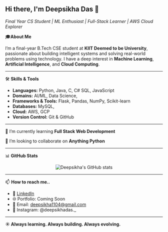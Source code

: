 ## Hi there, I'm Deepsikha Das 👋
<p align="left">
  <em>Final Year CS Student | ML Enthusiast | Full-Stack Learner | AWS Cloud Explorer</em>
</p>

🎓**About Me**

I’m a final-year B.Tech CSE student at **KIIT Deemed to be University**, passionate about building intelligent systems and solving real-world problems using technology. I have a deep interest in **Machine Learning**, **Artificial Intelligence**, and **Cloud Computing**.

---

🛠️ **Skills & Tools**  
- **Languages:** Python, Java, C, C# SQL, JavaScript  
- **Domains:** AI/ML, Data Science, 
- **Frameworks & Tools:** Flask, Pandas, NumPy, Scikit-learn 
- **Databases:** MySQL,
- **Cloud:** AWS, GCP  
- **Version Control:** Git & GitHub
---

🌱 I’m currently learning **Full Stack Web Development**

 👯 I’m looking to collaborate on **Anything Python**

---

📊 **GitHub Stats**

<p align="center">
  <img src="https://github-readme-stats.vercel.app/api?username=deepsikhadas05&show_icons=true&theme=radical" alt="Deepsikha's GitHub stats" />
</p>

---


📫 **How to reach me..**
- 💼 [LinkedIn](https://www.linkedin.com/in/deepsikha-das-347976253)
- 🌐 Portfolio: Coming Soon
- 📧 Email: deepsikha1104@gmail.com
- 📱 Instagram: @deepsikhadas._

---
**☀️ Always learning. Always building. Always evolving.**

